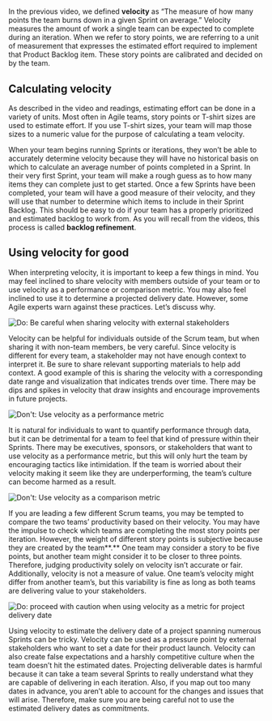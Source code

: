 # 

In the previous video, we defined **velocity** as “The measure of how many points the team burns down in a given Sprint on average.” Velocity measures the amount of work a single team can be expected to complete during an iteration. When we refer to story points, we are referring to a unit of measurement that expresses the estimated effort required to implement that Product Backlog item. These story points are calibrated and decided on by the team.

## **Calculating velocity**

As described in the video and readings, estimating effort can be done in a variety of units. Most often in Agile teams, story points or T-shirt sizes are used to estimate effort. If you use T-shirt sizes, your team will map those sizes to a numeric value for the purpose of calculating a team velocity. 

When your team begins running Sprints or iterations, they won’t be able to accurately determine velocity because they will have no historical basis on which to calculate an average number of points completed in a Sprint. In their very first Sprint, your team will make a rough guess as to how many items they can complete just to get started. Once a few Sprints have been completed, your team will have a good measure of their velocity, and they will use that number to determine which items to include in their Sprint Backlog. This should be easy to do if your team has a properly prioritized and estimated backlog to work from. As you will recall from the videos, this process is called **backlog refinement**.

## **Using velocity for good** 

When interpreting velocity, it is important to keep a few things in mind. You may feel inclined to share velocity with members outside of your team or to use velocity as a performance or comparison metric. You may also feel inclined to use it to determine a projected delivery date. However, some Agile experts warn against these practices. Let’s discuss why. 

![Do: Be careful when sharing velocity with external stakeholders](https://d3c33hcgiwev3.cloudfront.net/imageAssetProxy.v1/zTD8qpO5Swyw_KqTuasMfw_99c64b9947cf4c3c934c8e4c11cbfac2_C5M3L3R1_A.png?expiry=1748044800000&hmac=Hx6mtlg1mVPhoalWMGXabWe1NTl0ahx_cLZEZgmzl98)

Velocity can be helpful for individuals outside of the Scrum team, but when sharing it with non-team members, be very careful. Since velocity is different for every team, a stakeholder may not have enough context to interpret it. Be sure to share relevant supporting materials to help add context. A good example of this is sharing the velocity with a corresponding date range and visualization that indicates trends over time. There may be dips and spikes in velocity that draw insights and encourage improvements in future projects. 

![Don't: Use velocity as a performance metric](https://d3c33hcgiwev3.cloudfront.net/imageAssetProxy.v1/44FEd-DGQqeBRHfgxgKnkQ_03ea2ce5ec48498f98565c85497e2635_C5M3L3R1_B.png?expiry=1748044800000&hmac=ptJJh90YTUvNUKIB-S5DjcLJezGRiE---4EsgTOR0IM)

It is natural for individuals to want to quantify performance through data, but it can be detrimental for a team to feel that kind of pressure within their Sprints. There may be executives, sponsors, or stakeholders that want to use velocity as a performance metric, but this will only hurt the team by encouraging tactics like intimidation. If the team is worried about their velocity making it seem like they are underperforming, the team’s culture can become harmed as a result. 

![Don't: Use velocity as a comparison metric](https://d3c33hcgiwev3.cloudfront.net/imageAssetProxy.v1/nR_yrCG5TqGf8qwhuU6hQA_868e4b42d8794c06aaa0fcab1b6d43a8_C5M3L3R1_C.png?expiry=1748044800000&hmac=bDutOeVPxBstu29r5yvJps7B-u3E9pibOggsU5FfYrI)

If you are leading a few different Scrum teams, you may be tempted to compare the two teams’ productivity based on their velocity. You may have the impulse to check which teams are completing the most story points per iteration. However, the weight of different story points is subjective because they are created by the team**.** One team may consider a story to be five points, but another team might consider it to be closer to three points. Therefore, judging productivity solely on velocity isn’t accurate or fair. Additionally, velocity is not a measure of value. One team’s velocity might differ from another team’s, but this variability is fine as long as both teams are delivering value to your stakeholders.

![Do: proceed with caution when using velocity as a metric for project delivery date](https://d3c33hcgiwev3.cloudfront.net/imageAssetProxy.v1/8uytcHSFSEusrXB0hehLVg_146d2cb546554b5291978244e6173227_C5M3L3R1_D.png?expiry=1748044800000&hmac=ifxmMnvikiwSo4i8XZ97Ivob_TaLMBKCGV9WupUM3n0)

Using velocity to estimate the delivery date of a project spanning numerous Sprints can be tricky. Velocity can be used as a pressure point by external stakeholders who want to set a date for their product launch. Velocity can also create false expectations and a harshly competitive culture when the team doesn’t hit the estimated dates. Projecting deliverable dates is harmful because it can take a team several Sprints to really understand what they are capable of delivering in each iteration. Also, if you map out too many dates in advance, you aren’t able to account for the changes and issues that will arise. Therefore, make sure you are being careful not to use the estimated delivery dates as commitments.
